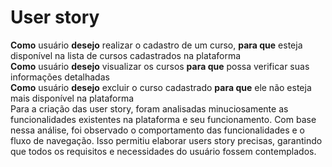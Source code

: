 # User story
**Como** usuário **desejo** realizar o cadastro de um curso, **para que** esteja disponível na lista de cursos cadastrados na plataforma </br>
**Como** usuário **desejo** visualizar os cursos **para que**  possa  verificar suas informações detalhadas </br>
**Como** usuário **desejo** excluir o curso cadastrado **para que** ele não esteja mais disponível na plataforma </br>
Para a criação das user story, foram analisadas minuciosamente as funcionalidades existentes na plataforma e seu funcionamento. Com base nessa análise, foi observado o comportamento das funcionalidades e o fluxo de navegação. Isso permitiu elaborar users story precisas, garantindo que todos os requisitos e necessidades do usuário fossem contemplados.
